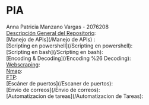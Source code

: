 # PIA
Anna Patricia Manzano Vargas - 2076208 <br/>
[Descripción General del Repositorio](/Descripcion_general_del_repositorio):  <br/>
[Manejo de APIs](/Manejo de APIs) :  <br/>
[Scripting en powershell](/Scripting en powershell):   <br/>
[Scripting en bash](/Scripting en bash):  <br/>
[Encoding & Decoding](/Encoding %26 Decoding):  <br/>
[Webscraping](/Webscraping):  <br/>
[Nmap](/Nmap):  <br/>
[FTP](/FTP):  <br/>
[Escáner de puertos](/Escaner de puertos):  <br/>
[Envio de correos](/Envio de correos):  <br/>
[Automatizacion de tareas](/Automatizacion de Tareas):  <br/>
